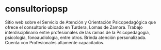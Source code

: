 # consultoriopsp
Sitio web sobre el Servicio de Atención y Orientación Psicopedagógica que ofrece el consultorio ubicado en Turdera, Lomas de Zamora. 
Trabajo interdisciplinario entre profesionales de las ramas de la Psicopedagogía, psicología, fonoaudiología, entre otros. Brinda atención personalizada. 
 Cuenta con Profesionales altamente capacitados.
    
